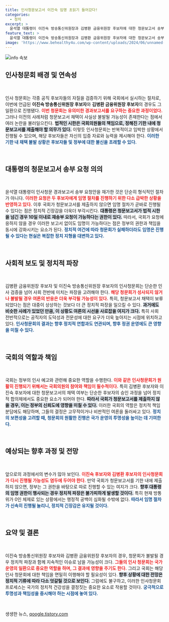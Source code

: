 ```yaml
---
title: 인사청문보고서 이진숙 임명 초읽기 들어갔다!
categories:
  - 정치
excerpt: >
  윤석열 대통령이 이진숙 방송통신위원장과 김병환 금융위원장 후보자에 대한 청문보고서 송부를 요청했습니다. 채택 불발 상황 속, 세간의 이목이 집중되는 임명 절차가 가속화될 조짐을 보이고 있습니다!
feature_text: >
  윤석열 대통령이 이진숙 방송통신위원장과 김병환 금융위원장 후보자에 대한 청문보고서 송부를 요청했습니다. 채택 불발 상황 속, 세간의 이목이 집중되는 임명 절차가 가속화될 조짐을 보이고 있습니다!
image: 'https://www.behealthy4u.com/wp-content/uploads/2024/06/unnamed-file.png'
---
```


<p><img src="https://www.behealthy4u.com/wp-content/uploads/2024/06/unnamed-file.png" alt="info 속보" /></p>

<h2 data-ke-size="size26">인사청문회 배경 및 연속성</h2>

<p data-ke-size="size16">&nbsp;</p>

<p>인사 청문회는 각종 공직 후보자들의 자질을 검증하기 위해 국회에서 실시하는 절차로, 이번에 언급된 <b>이진숙 방송통신위원장 후보자</b>와 <b>김병환 금융위원장 후보자</b>의 경우도 그 일환으로 진행됐다. <b><span style="color: #ee2323;">이번 청문회는 유의미한 경과보고서를 요구하는 중요한 과정이었다.</span></b> 그러나 이전의 사례처럼 청문보고서 채택이 사실상 불발될 가능성이 존재한다는 점에서 여러 논란을 불러일으킨다. <b><span style="background-color: #21538527;">법적인 시한은 국회의원들의 책임으로, 정해진 기한 내에 청문보고서를 제출해야 할 의무가 있다.</span></b> 이렇듯 인사청문회는 반복적이고 임박한 상황에서 진행될 수 있으며, 해당 후보자들은 자신의 입증 자료와 능력을 제시해야 한다. <b><span style="color: #1a5490;">이러한 기한 내 채택 불발 상황은 후보자들 및 정부에 대한 불신을 초래할 수 있다.</span></b></p>

<p data-ke-size="size16">&nbsp;</p>

<h2 data-ke-size="size26">대통령의 청문보고서 송부 요청 의의</h2>

<p data-ke-size="size16">&nbsp;</p>

<p>윤석열 대통령이 인사청문 경과보고서 송부 요청안을 재가한 것은 단순히 형식적인 절차가 아니다. <b><span style="color: #ee2323;">이러한 요청은 두 후보자에게 임명 절차를 진행하기 위한 다소 급박한 상황을 반영하고 있다.</span></b> 이후 국회가 청문보고서를 제출하지 않으면 임명 절차가 곧바로 진행될 수 있다는 점은 정치적 긴장감을 더욱더 부각시킨다. <b><span style="background-color: #21538527;">대통령은 청문보고서가 법적 시한을 넘긴 경우 10일 이내로 재송부 요청이 가능하다는 권한이 있다.</span></b> 따라서, 국회가 요청에 응하지 않을 경우 이러한 보고서 없이도 임명이 가능하다는 점은 정부의 권한과 책임을 동시에 강화시키는 요소가 된다. <b><span style="color: #1a5490;">정치적 여건에 따라 청문회가 실패하더라도 임명은 진행될 수 있다는 현실은 복잡한 정치 지형을 대변하고 있다.</span></b></p>

<p data-ke-size="size16">&nbsp;</p>

<h2 data-ke-size="size26">사회적 보도 및 정치적 파장</h2>

<p data-ke-size="size16">&nbsp;</p>

<p>김병환 금융위원장 후보자 및 이진숙 방송통신위원장 후보자의 인사청문회는 단순한 인사 검증을 넘어 사회 전반에 미치는 파장을 고려해야 한다. <b><span style="color: #ee2323;">해당 청문회가 성사되지 않거나 불발될 경우 여론의 반응은 더욱 부각될 가능성이 있다.</span></b> 특히, 청문보고서 채택이 보류되었다는 점은 대중이 상상하는 것보다 더 큰 정치적 파장을 일으킬 수 있다. <b><span style="background-color: #21538527;">과거에도 비슷한 사례가 있었던 만큼, 이 상황도 여론의 시선을 사로잡을 여지가 크다.</span></b> 특히 사회 전반적으로는 공직자의 도덕성과 전문성에 대한 요구가 더욱 높아지는 시점에 위치하고 있다. <b><span style="color: #1a5490;">인사청문회의 결과는 향후 정치적 연합과도 연관되며, 향후 정권 운영에도 큰 영향을 미칠 수 있다.</span></b></p>

<p data-ke-size="size16">&nbsp;</p>

<h2 data-ke-size="size26">국회의 역할과 책임</h2>

<p data-ke-size="size16">&nbsp;</p>

<p>국회는 정부의 인사 예고와 관련해 중요한 역할을 수행한다. <b><span style="color: #ee2323;">이와 같은 인사청문회가 원활히 진행되기 위해서는 국회의원의 참여와 책임이 필수적이다.</span></b> 특히 김병환 후보자와 이진숙 후보자에 대한 청문보고서의 채택 여부는 단순한 후보자의 승인 과정을 넘어 정치적 합의체에서도 중요한 요소가 되어야 한다. <b><span style="background-color: #21538527;">따라서 국회가 청문보고서를 제출하지 않을 경우, 이는 정부의 신뢰도에 영향을 미칠 수 있다.</span></b> 이러한 국회의 역할은 정치적 책임 분담에도 해당하며, 그들의 결정은 고무적이거나 비판적인 여론을 둘러싸고 있다. <b><span style="color: #1a5490;">정치의 보편성을 고려할 때, 청문회의 원활한 진행은 국가 운영의 투명성을 높이는 데 기여한다.</span></b></p>

<p data-ke-size="size16">&nbsp;</p>

<h2 data-ke-size="size26">예상되는 향후 과정 및 전망</h2>

<p data-ke-size="size16">&nbsp;</p>

<p>앞으로의 과정에서의 변수가 많아 보인다. <b><span style="color: #ee2323;">이진숙 후보자와 김병환 후보자의 인사청문회가 다시 진행될 가능성도 염두에 두어야 한다.</span></b> 만약 국회가 청문보고서를 기한 내에 제출하지 않으면, 정부는 그 권한을 바탕으로 따로 진행할 수 있는 여지가 크다. <b><span style="background-color: #21538527;">향후 대통령의 임명 권한이 행사되는 경우 정치적 파장은 불가피하게 발생할 것이다.</span></b> 특히 현재 방통위가 0인 체제로 있는 상황에서는 행정적 공백이 심화될 수밖에 없다. <b><span style="color: #1a5490;">따라서 임명 절차가 신속히 진행될 눌리니, 정치적 긴장감은 유지될 것이다.</span></b></p>

<p data-ke-size="size16">&nbsp;</p>

<h2 data-ke-size="size26">요약 및 결론</h2>

<p data-ke-size="size16">&nbsp;</p>

<p>이진숙 방송통신위원장 후보자와 김병환 금융위원장 후보자의 경우, 청문회가 불발될 경우 정치적 파장과 함께 지속적인 이슈로 남을 가능성이 크다. <b><span style="color: #ee2323;">그들의 인사 청문회는 국가 운영의 일환으로 중요한 역할을 하며, 그 결과에 영향을 주기도 한다.</span></b> 그리고 국회는 해당 인사 청문회에 대한 책임을 면밀히 이행해야 할 필요성이 있다. <b><span style="background-color: #21538527;">향후 상황에 대한 전망은 정치적 기류에 따라 다소 엇갈릴 것으로 보인다.</span></b> 그럼에도 불구하고, 이러한 인사청문회 프로세스는 국가의 정치적 건강성을 결정짓는 중요한 요소로 작용할 것이다. <b><span style="color: #1a5490;">궁극적으로 투명성과 책임성을 중시해야 하는 시점에 놓여 있다.</span></b></p>

<p data-ke-size="size16">&nbsp;</p>
생생한 뉴스, <a href="https://qoogle.tistory.com" rel="dofollow">qoogle.tistory.com</a>


